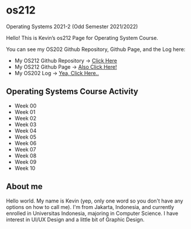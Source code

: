 # os212
 Operating Systems 2021-2 (Odd Semester 2021/2022)
 
 Hello! This is Kevin’s os212 Page for Operating System Course.

You can see my OS202 Github Repository, Github Page, and the Log here:
* My OS212 Github Repository -> [Click Here](https://github.com/vnctkevin/os212)
* My OS212 Github Page -> [Also Click Here!](https://vnctkevin.github.io/os212)
* My OS202 Log -> [Yea, Click Here..](https://vnctkevin.github.io/os212/TXT/mylog.txt)

## Operating Systems Course Activity
* Week 00
* Week 01
* Week 02
* Week 03
* Week 04
* Week 05
* Week 06
* Week 07
* Week 08
* Week 09
* Week 10


## About me
Hello world. My name is Kevin (yep, only one word so you don't have any options on how to call me). I'm from Jakarta, Indonesia, and currently enrolled in Universitas Indonesia, majoring in Computer Science. I have interest in UI/UX Design and a little bit of Graphic Design.

